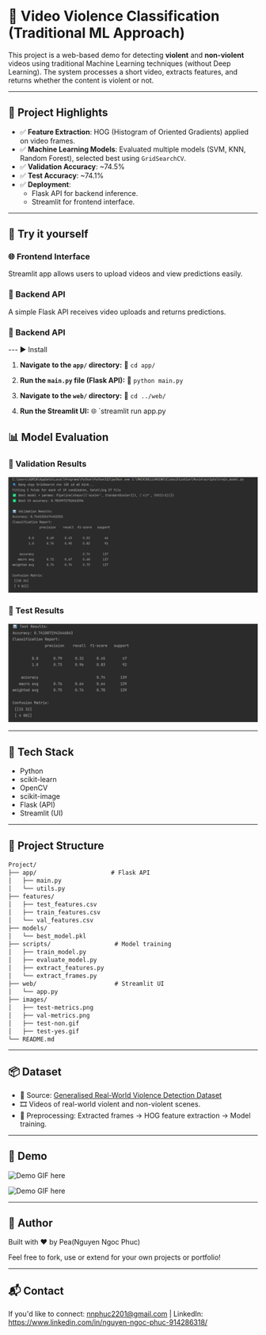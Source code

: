 
# 🎥 Video Violence Classification (Traditional ML Approach)

This project is a web-based demo for detecting **violent** and **non-violent** videos using traditional Machine Learning techniques (without Deep Learning). The system processes a short video, extracts features, and returns whether the content is violent or not.

---

## 📌 Project Highlights

- ✅ **Feature Extraction**: HOG (Histogram of Oriented Gradients) applied on video frames.
- ✅ **Machine Learning Models**: Evaluated multiple models (SVM, KNN, Random Forest), selected best using `GridSearchCV`.
- ✅ **Validation Accuracy**: ~74.5%
- ✅ **Test Accuracy**: ~74.1%
- ✅ **Deployment**: 
  - Flask API for backend inference.
  - Streamlit for frontend interface.

---

## 🚀 Try it yourself

### 🌐 Frontend Interface
Streamlit app allows users to upload videos and view predictions easily.

### 🔁 Backend API
A simple Flask API receives video uploads and returns predictions.

### 🔁 Backend API

--- ▶️ Install
1. **Navigate to the `app/` directory:** 📂 `cd app/`

2. **Run the `main.py` file (Flask API):** 🐍 `python main.py`

3. **Navigate to the `web/` directory:** 📂 `cd ../web/`

4. **Run the Streamlit UI:** 🌐 `streamlit run app.py

## 📊 Model Evaluation

### 🧪 Validation Results
![Validation Metrics](/images/val-metrics.png)

### 🧪 Test Results
![Test Metrics](/images/test-metrics.png)

---

## 🧠 Tech Stack

- Python
- scikit-learn
- OpenCV
- scikit-image
- Flask (API)
- Streamlit (UI)

---

## 📁 Project Structure

```
Project/
├── app/                     # Flask API
│   ├── main.py
│   └── utils.py
├── features/
│   ├── test_features.csv
│   ├── train_features.csv
│   └── val_features.csv
├── models/
│   └── best_model.pkl
├── scripts/                  # Model training
│   ├── train_model.py
│   ├── evaluate_model.py
│   ├── extract_features.py
│   └── extract_frames.py
├── web/                      # Streamlit UI
│   └── app.py
├── images/
│   ├── test-metrics.png
│   ├── val-metrics.png
│   ├── test-non.gif
│   ├── test-yes.gif
└── README.md
```

---

## 📦 Dataset

- 📂 Source: [Generalised Real-World Violence Detection Dataset](https://www.kaggle.com/datasets/showravdhar/generalised-real-world-violence-detection)
- 🎞️ Videos of real-world violent and non-violent scenes.
- 📌 Preprocessing: Extracted frames → HOG feature extraction → Model training.

---

## 📸 Demo

![Demo GIF here](images/test-non.gif) 

![Demo GIF here](images/test-yes.gif) <!-- You can replace this with a local path or URL later -->

---

## 🙌 Author

Built with ❤️ by Pea(Nguyen Ngoc Phuc)

Feel free to fork, use or extend for your own projects or portfolio!

---

## 📬 Contact

If you'd like to connect: nnphuc2201@gmail.com | LinkedIn: https://www.linkedin.com/in/nguyen-ngoc-phuc-914286318/

